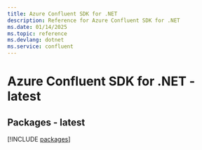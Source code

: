 ```yaml
---
title: Azure Confluent SDK for .NET
description: Reference for Azure Confluent SDK for .NET
ms.date: 01/14/2025
ms.topic: reference
ms.devlang: dotnet
ms.service: confluent
---
```

# Azure Confluent SDK for .NET - latest
## Packages - latest
[!INCLUDE [packages](confluent-index.md)]